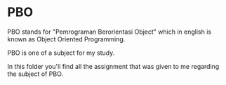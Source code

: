 # PBO 
PBO stands for "Pemrograman Berorientasi Object" which in english is known as Object Oriented Programming.

PBO is one of a subject for my study.

In this folder you'll find all the assignment that was given to me regarding the subject of PBO.
